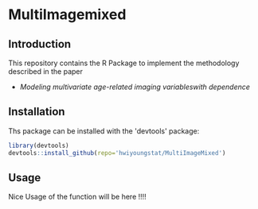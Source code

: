 MultiImagemixed
================

Introduction
------------

This repository contains the R Package to implement the methodology described in the paper

-  *Modeling multivariate age-related imaging variableswith dependence* 

Installation
------------

Ths package can be installed with the 'devtools' package:

``` r
library(devtools) 
devtools::install_github(repo='hwiyoungstat/MultiImageMixed') 
```

Usage
-----

Nice Usage of the function will be here !!!!
